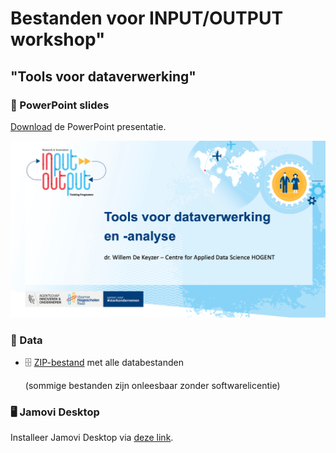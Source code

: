 # Bestanden voor INPUT/OUTPUT workshop"

## "Tools voor dataverwerking"

### 📸 PowerPoint slides

[Download](docs/tools_gegevensverwerking_okt23.pdf) de PowerPoint presentatie.

[![PDF Preview](img/cover_pptx.png)](docs/tools_gegevensverwerking_okt23.pdf)

### 💾 Data

-   🗄️ [ZIP-bestand](docs/databestanden.zip) met alle databestanden

    (sommige bestanden zijn onleesbaar zonder softwarelicentie)

### 🖥️ Jamovi Desktop

Installeer Jamovi Desktop via [deze link](https://www.jamovi.org/download.html).
